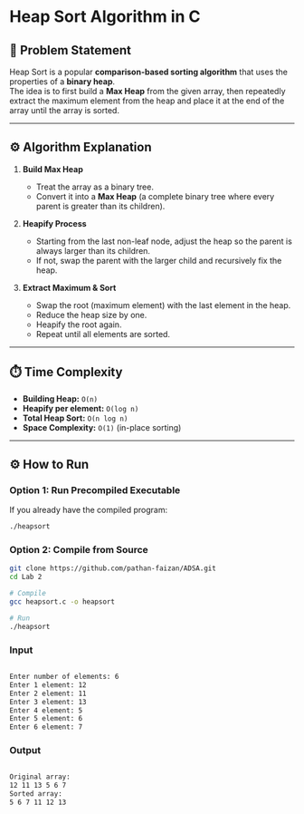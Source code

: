 # Heap Sort Algorithm in C

## 📌 Problem Statement
Heap Sort is a popular **comparison-based sorting algorithm** that uses the properties of a **binary heap**.  
The idea is to first build a **Max Heap** from the given array, then repeatedly extract the maximum element from the heap and place it at the end of the array until the array is sorted.

---

## ⚙️ Algorithm Explanation

1. **Build Max Heap**  
   - Treat the array as a binary tree.
   - Convert it into a **Max Heap** (a complete binary tree where every parent is greater than its children).

2. **Heapify Process**  
   - Starting from the last non-leaf node, adjust the heap so the parent is always larger than its children.
   - If not, swap the parent with the larger child and recursively fix the heap.

3. **Extract Maximum & Sort**  
   - Swap the root (maximum element) with the last element in the heap.
   - Reduce the heap size by one.
   - Heapify the root again.
   - Repeat until all elements are sorted.

---

## ⏱️ Time Complexity
- **Building Heap:** `O(n)`  
- **Heapify per element:** `O(log n)`  
- **Total Heap Sort:** `O(n log n)`  
- **Space Complexity:** `O(1)` (in-place sorting)

---

## ⚙️ How to Run

### **Option 1: Run Precompiled Executable**
If you already have the compiled program:
```bash
./heapsort
```
### **Option 2: Compile from Source**

```bash
git clone https://github.com/pathan-faizan/ADSA.git
cd Lab 2

# Compile
gcc heapsort.c -o heapsort

# Run
./heapsort

```
### Input

```bash

Enter number of elements: 6
Enter 1 element: 12
Enter 2 element: 11
Enter 3 element: 13
Enter 4 element: 5
Enter 5 element: 6
Enter 6 element: 7

```
### Output

```bash

Original array:
12 11 13 5 6 7 
Sorted array:
5 6 7 11 12 13

```
